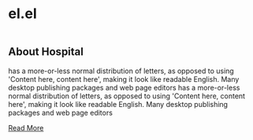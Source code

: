 # el.el
<section class="about_section">
    <div class="container  ">
      <div class="row">
        <div class="col-md-6 ">
          <div class="img-box">
            <img src="images/about-img.jpg" alt="">
          </div>
        </div>
        <div class="col-md-6">
          <div class="detail-box">
            <div class="heading_container">
              <h2>
                About <span>Hospital</span>
              </h2>
            </div>
            <p>
              has a more-or-less normal distribution of letters, as opposed to using 'Content here, content here', making it look like readable English. Many desktop publishing packages and web page editors has a more-or-less normal distribution of letters, as opposed to using 'Content here, content here', making it look like readable English. Many desktop publishing packages and web page editors
            </p>
            <a href="">
              Read More
            </a>
          </div>
        </div>
      </div>
    </div>
  </section>
